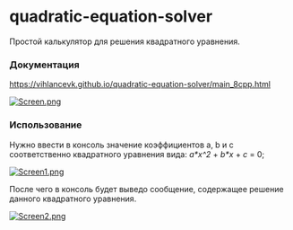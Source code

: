 # quadratic-equation-solver
Простой калькулятор для решения квадратного уравнения.

### Документация
https://vihlancevk.github.io/quadratic-equation-solver/main_8cpp.html

[![Screen.png](https://i.postimg.cc/L4xm0DP8/Screen.png)](https://postimg.cc/xqbrXKgw)

### Использование
Нужно ввести в консоль значение коэффициентов a, b и c соответственно квадратного уравнения вида: <nobr>_a*x^2_ + _b*x_ + _c_ = 0</nobr>;

[![Screen1.png](https://i.postimg.cc/7htDGP42/Screen1.png)](https://postimg.cc/5QzDDV64)

После чего в консоль будет выведо сообщение, содержащее решение данного квадратного уравнения.

[![Screen2.png](https://i.postimg.cc/WbtsRZm6/Screen2.png)](https://postimg.cc/hfFkTf5f)
